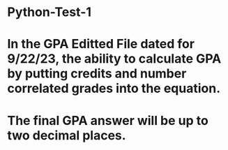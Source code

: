 # Python-Test-1
# In the GPA Editted File dated for 9/22/23, the ability to calculate GPA by putting credits and number correlated grades into the equation. 
# The final GPA answer will be up to two decimal places.  

